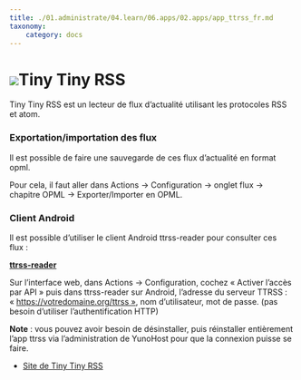 ```yaml
---
title: ./01.administrate/04.learn/06.apps/02.apps/app_ttrss_fr.md
taxonomy:
    category: docs
---
```

# <img src="/images/ttrss.png">Tiny Tiny RSS

Tiny Tiny RSS est un lecteur de flux d’actualité utilisant les protocoles RSS et atom.

### Exportation/importation des flux
Il est possible de faire une sauvegarde de ces flux d’actualité en format opml.

Pour cela, il faut aller dans Actions -> Configuration -> onglet flux -> chapitre OPML -> Exporter/Importer en OPML.

### Client Android

Il est possible d’utiliser le client Android ttrss-reader pour consulter ces flux :

**[ttrss-reader](https://f-droid.org/packages/org.ttrssreader/)**

Sur l’interface web, dans Actions -> Configuration, cochez « Activer l’accès par API »
puis dans ttrss-reader sur Android, l’adresse du serveur TTRSS : « https://votredomaine.org/ttrss », nom d’utilisateur, mot de passe. (pas besoin d’utiliser l’authentification HTTP)

**Note** : vous pouvez avoir besoin de désinstaller, puis réinstaller entièrement l’app ttrss via l’administration de YunoHost pour que la connexion puisse se faire.

* [Site de Tiny Tiny RSS](https://git.tt-rss.org/git/tt-rss/wiki)
